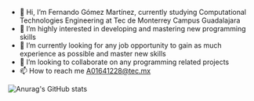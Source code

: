 - 👋 Hi, I’m Fernando Gómez Martínez, currently studying Computational Technologies Engineering at Tec de Monterrey Campus Guadalajara
- 👀 I’m highly interested in developing and mastering new programming skills
- 🌱 I’m currently looking for any job opportunity to gain as much experience as possible and master new skills
- 💞️ I’m looking to collaborate on any programming related projects
- 📫 How to reach me 
          A01641228@tec.mx

![Anurag's GitHub stats](https://github-readme-stats.vercel.app/api?username=Fergomar1320&show_icons=true&theme=radical)
<!---
Fergomar1320/Fergomar1320 is a ✨ special ✨ repository because its `README.md` (this file) appears on your GitHub profile.
You can click the Preview link to take a look at your changes.
--->
